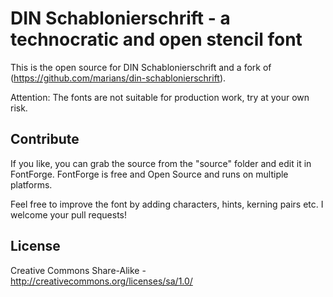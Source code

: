 DIN Schablonierschrift - a technocratic and open stencil font
=============================================================

This is the open source for DIN Schablonierschrift and a fork of (https://github.com/marians/din-schablonierschrift).

Attention: The fonts are not suitable for production work, try at your own risk.


## Contribute

If you like, you can grab the source from the "source" folder and edit it in FontForge. FontForge is free and Open Source and runs on multiple platforms.

Feel free to improve the font by adding characters, hints, kerning pairs etc. I welcome your pull requests!

## License

Creative Commons Share-Alike - http://creativecommons.org/licenses/sa/1.0/

